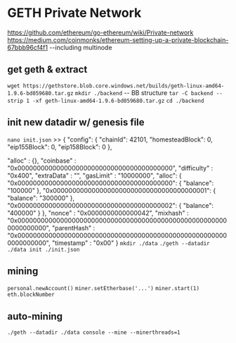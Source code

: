 # GETH Private Network
https://github.com/ethereum/go-ethereum/wiki/Private-network
https://medium.com/coinmonks/ethereum-setting-up-a-private-blockchain-67bbb96cf4f1 --including multinode

## get geth & extract
```wget https://gethstore.blob.core.windows.net/builds/geth-linux-amd64-1.9.6-bd059680.tar.gz```
```mkdir ./backend``` -- BB structure
```tar -C backend --strip 1 -xf geth-linux-amd64-1.9.6-bd059680.tar.gz```
```cd ./backend```

## init new datadir w/ genesis file
```nano init.json``` >>
{
  "config": {
    "chainId": 42101,
    "homesteadBlock": 0,
    "eip155Block": 0,
    "eip158Block": 0
  },

  "alloc"      : {},
  "coinbase"   : "0x0000000000000000000000000000000000000000",
  "difficulty" : "0x400",
  "extraData"  : "",
  "gasLimit"   : "10000000",
  "alloc": {
    "0x0000000000000000000000000000000000000000": { "balance": "100000" },
    "0x0000000000000000000000000000000000000001": { "balance": "300000" },
    "0x0000000000000000000000000000000000000002": { "balance": "400000" }
  },
  "nonce"      : "0x0000000000000042",
  "mixhash"    : "0x0000000000000000000000000000000000000000000000000000000000000000",
  "parentHash" : "0x0000000000000000000000000000000000000000000000000000000000000000",
  "timestamp"  : "0x00"
}
```mkdir ./data```
```./geth --datadir ./data init ./init.json```

## mining
```personal.newAccount()```
```miner.setEtherbase('...')```
```miner.start(1)```
```eth.blockNumber```

## auto-mining
```./geth --datadir ./data console --mine --minerthreads=1```
